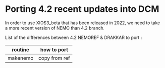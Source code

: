 # Porting 4.2 recent updates into DCM

In order to use XIOS3_beta that has been released in 2022, we need to take a more recent version of NEMO than 4.2 branch.

List of the differences between 4.2 NEMOREF & DRAKKAR to port :

| routine | how to port |
|--|--|
| makenemo | copy from ref |
